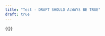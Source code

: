 ```yaml
---
title: "Test - DRAFT SHOULD ALWAYS BE TRUE"
draft: true
---
```


{{<tiktok link="https://www.tiktok.com/@matrix_insight/video/7236582087686458650" text="test123">}} 